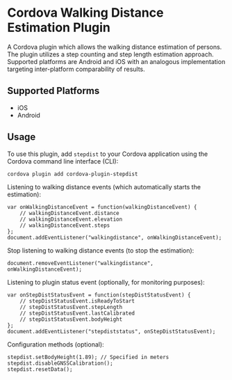 # Cordova Walking Distance Estimation Plugin

A Cordova plugin which allows the walking distance estimation of persons. The plugin utilizes a step counting and step length estimation approach. Supported platforms are Android and iOS with an analogous implementation targeting inter-platform comparability of results.

## Supported Platforms

- iOS
- Android

## Usage

To use this plugin, add `stepdist` to your Cordova application using the Cordova command line interface (CLI):

    cordova plugin add cordova-plugin-stepdist

Listening to walking distance events (which automatically starts the estimation):

    var onWalkingDistanceEvent = function(walkingDistanceEvent) {
        // walkingDistanceEvent.distance
        // walkingDistanceEvent.elevation
        // walkingDistanceEvent.steps
    };
    document.addEventListener("walkingdistance", onWalkingDistanceEvent);

Stop listening to walking distance events (to stop the estimation):

    document.removeEventListener("walkingdistance", onWalkingDistanceEvent);

Listening to plugin status event (optionally, for monitoring purposes):

    var onStepDistStatusEvent = function(stepDistStatusEvent) {
        // stepDistStatusEvent.isReadyToStart
        // stepDistStatusEvent.stepLength
        // stepDistStatusEvent.lastCalibrated
        // stepDistStatusEvent.bodyHeight
    };
    document.addEventListener("stepdiststatus", onStepDistStatusEvent);

Configuration methods (optional):

    stepdist.setBodyHeight(1.89); // Specified in meters
    stepdist.disableGNSSCalibration();
    stepdist.resetData();